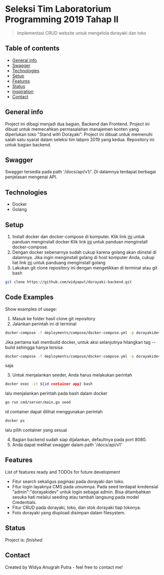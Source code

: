 # Seleksi Tim Laboratorium Programming 2019 Tahap II
> Implementasi CRUD website untuk mengelola dorayaki dan toko

## Table of contents
* [General info](#general-info)
* [Swagger](#swagger)
* [Technologies](#technologies)
* [Setup](#setup)
* [Features](#features)
* [Status](#status)
* [Inspiration](#inspiration)
* [Contact](#contact)

## General info
Project ini dibagi menjadi dua bagian, Backend dan Frontend. Project ini dibuat untuk memecahkan permasalahan manajemen konten yang diperlukan toko "Stand with Dorayaki". Project ini dibuat untuk memenuhi salah satu syarat dalam seleksi tim labpro 2019 yang kedua.
Repository ini untuk bagian backend.

## Swagger
Swagger tersedia pada path '/docs/api/v1/'. Di dalamnya terdapat berbagai penjelasan mengenai API.

## Technologies
* Docker
* Golang
## Setup
1. Install docker dan docker-compose di komputer.
Klik link [ini](https://docs.docker.com/engine/install/) untuk panduan menginstall docker
Klik link [ini](https://docs.docker.com/compose/install/) untuk panduan menginstall docker-compose.
2. Dengan docker sebenarnya sudah cukup karena golang akan diinstal di dalamnya. Jika ingin menginstall golang di host komputer Anda, cukup liat link [ini](https://golang.org/doc/install) untuk panduang menginstall golang
3. Lakukan git clone repository ini dengan mengetikkan di terminal atau git bash
```bash
git clone https://github.com/widyaput/dorayaki-backend.git
```

## Code Examples
Show examples of usage:
1. Masuk ke folder hasil clone git repository
2. Jalankan perintah ini di terminal
```bash
docker-compose -f deployments/compose/docker-compose.yml -p dorayakidev up --build
```
Jika pertama kali membuild docker, untuk aksi selanjutnya hilangkan tag --build sehingga hanya tersisa
```bash
docker-compose -f deployments/compose/docker-compose.yml -p dorayakidev up
```
saja

3. Untuk menjalankan seeder, Anda harus melakukan perintah
```bash
docker exec -it ${id container app} bash
```
lalu menjalankan perintah pada bash dalam docker
```bash
go run cmd/server/main.go seed
```
id container dapat dilihat menggunakan perintah
```bash
docker ps
```
lalu pilih container yang sesuai

4. Bagian backend sudah siap dijalankan, defaultnya pada port 8080.
5. Anda dapat melihat swagger dalam path '/docs/api/v1'

## Features
List of features ready and TODOs for future development
* Fitur search sekaligus paginasi pada dorayaki dan toko.
* Fitur login layaknya CMS pada umumnya. Pada seed terdapat kredensial "admin":"dorayakidev" untuk login sebagai admin. Bisa ditambahkan sesuka hati melalui seeding atau tambah langsung pada model Credentials.
* Fitur CRUD pada dorayaki, toko, dan stok dorayaki tiap tokonya.
* Foto dorayaki yang diupload disimpan dalam filesystem.

## Status
Project is: _finished_

## Contact
Created by Widya Anugrah Putra - feel free to contact me!
